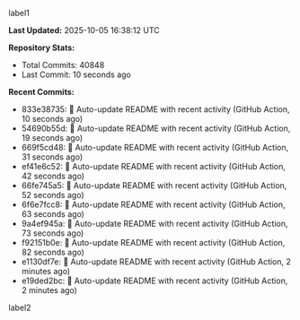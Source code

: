 
label1 
<!-- ACTIVITY_START -->
**Last Updated:** 2025-10-05 16:38:12 UTC

**Repository Stats:**
- Total Commits: 40848
- Last Commit: 10 seconds ago

**Recent Commits:**
- 833e38735: 🤖 Auto-update README with recent activity (GitHub Action, 10 seconds ago)
- 54690b55d: 🤖 Auto-update README with recent activity (GitHub Action, 19 seconds ago)
- 669f5cd48: 🤖 Auto-update README with recent activity (GitHub Action, 31 seconds ago)
- ef41e6c52: 🤖 Auto-update README with recent activity (GitHub Action, 42 seconds ago)
- 66fe745a5: 🤖 Auto-update README with recent activity (GitHub Action, 52 seconds ago)
- 6f6e7fcc8: 🤖 Auto-update README with recent activity (GitHub Action, 63 seconds ago)
- 9a4ef945a: 🤖 Auto-update README with recent activity (GitHub Action, 73 seconds ago)
- f92151b0e: 🤖 Auto-update README with recent activity (GitHub Action, 82 seconds ago)
- e1130df7e: 🤖 Auto-update README with recent activity (GitHub Action, 2 minutes ago)
- e19ded2bc: 🤖 Auto-update README with recent activity (GitHub Action, 2 minutes ago)
<!-- ACTIVITY_END -->

label2
